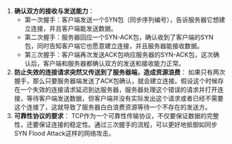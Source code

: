 1. **确认双方的接收与发送能力**：
   - 第一次握手：客户端发送一个SYN包（同步序列编号），告诉服务器它想建立连接，并且客户端能发送数据。
   - 第二次握手：服务器回应一个SYN-ACK包，确认收到了客户端的SYN包，同时告知客户端它也愿意建立连接，并且服务器能接收数据。
   - 第三次握手：客户端再次发送ACK包响应服务器的SYN-ACK包，这次确认后，客户端和服务器都确认双方的发送和接收能力正常。
2. **防止失效的连接请求突然又传送到了服务器端，造成资源浪费**： 如果只有两次握手，那么只要服务器端发送了ACK包确认，就会建立连接。假设这个时候存在一个失效的连接请求延迟到达服务器，服务器处理这个错误的请求并打开连接，等待客户端发送数据，但客户端并没有实际发出这个请求或者已经不需要这个连接了，这就导致了服务器白白浪费资源等待一个不存在的发送方。
3. **可靠性协议的要求**： TCP作为一个可靠性传输协议，不仅要保证数据的完整性，还要保证连接的稳定性。通过三次握手的流程，可以更好地抵御如同步SYN Flood Attack这样的网络攻击。